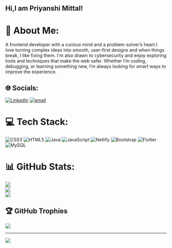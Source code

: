  ## Hi,I am Priyanshi Mittal!
 
# 💫 About Me:
 A frontend developer with a curious mind and a problem-solver’s heart.I love turning complex ideas into smooth, user-first designs and when things break, I like fixing them. I'm also drawn to cybersecurity and enjoy exploring tools and techniques that make the web safer. Whether I’m coding, debugging, or learning something new, I’m always looking for smart ways to improve the experience.<br>


## 🌐 Socials:
[![LinkedIn](https://img.shields.io/badge/LinkedIn-%230077B5.svg?logo=linkedin&logoColor=white)](https://linkedin.com/in/www.linkedin.com/in/priyanshi-mittal14) [![email](https://img.shields.io/badge/Email-D14836?logo=gmail&logoColor=white)](mailto:priiyanshi.mittal@gmail.com) 

# 💻 Tech Stack:
![CSS3](https://img.shields.io/badge/css3-%231572B6.svg?style=for-the-badge&logo=css3&logoColor=white) ![HTML5](https://img.shields.io/badge/html5-%23E34F26.svg?style=for-the-badge&logo=html5&logoColor=white) ![Java](https://img.shields.io/badge/java-%23ED8B00.svg?style=for-the-badge&logo=openjdk&logoColor=white) ![JavaScript](https://img.shields.io/badge/javascript-%23323330.svg?style=for-the-badge&logo=javascript&logoColor=%23F7DF1E) ![Netlify](https://img.shields.io/badge/netlify-%23000000.svg?style=for-the-badge&logo=netlify&logoColor=#00C7B7) ![Bootstrap](https://img.shields.io/badge/bootstrap-%238511FA.svg?style=for-the-badge&logo=bootstrap&logoColor=white) ![Flutter](https://img.shields.io/badge/Flutter-%2302569B.svg?style=for-the-badge&logo=Flutter&logoColor=white) ![MySQL](https://img.shields.io/badge/mysql-4479A1.svg?style=for-the-badge&logo=mysql&logoColor=white)
# 📊 GitHub Stats:
![](https://github-readme-stats.vercel.app/api?username=priyanshi1404&theme=dark&hide_border=false&include_all_commits=false&count_private=false)<br/>
![](https://nirzak-streak-stats.vercel.app/?user=priyanshi1404&theme=dark&hide_border=false)<br/>
![](https://github-readme-stats.vercel.app/api/top-langs/?username=priyanshi1404&theme=dark&hide_border=false&include_all_commits=false&count_private=false&layout=compact)

## 🏆 GitHub Trophies
![](https://github-profile-trophy.vercel.app/?username=priyanshi1404&theme=radical&no-frame=false&no-bg=true&margin-w=4)

---
[![](https://visitcount.itsvg.in/api?id=priyanshi1404&icon=0&color=0)](https://visitcount.itsvg.in)

<!-- Proudly created with GPRM ( https://gprm.itsvg.in ) -->
